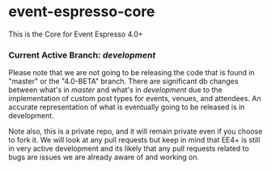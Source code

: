 event-espresso-core
===================

This is the Core for Event Espresso 4.0+

### Current Active Branch: *development*

Please note that we are not going to be releasing the code that is found in "master" or the "4.0-BETA" branch.  There are significant db changes between what's in *master* and what's in *development* due to the implementation of custom post types for events, venues, and attendees.  An accurate representation of what is eventually going to be released is in development.

Note also, this is a private repo, and it will remain private even if you choose to fork it.  We will look at any pull requests but keep in mind that EE4+ is still in very active development and its likely that any pull requests related to bugs are issues we are already aware of and working on.